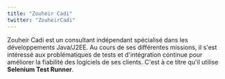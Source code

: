 ```yaml
---
title: "Zouheir Cadi"
twitter: "ZouheirCadi"
---
```


Zouheir Cadi est un consultant indépendant spécialisé dans les
développements Java/J2EE. Au cours de ses différentes missions, il s'est
intéressé aux problématiques de tests et d'intégration continue pour
améliorer la fiabilité des logiciels de ses clients. C'est à ce titre
qu'il utilise **Selenium Test Runner**.  
